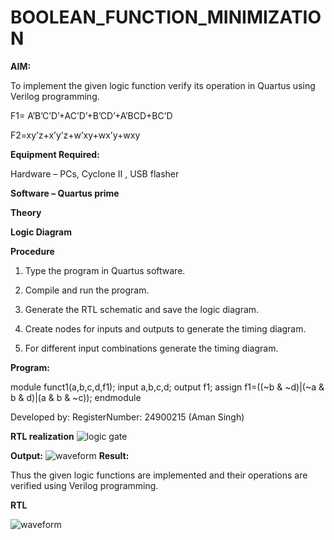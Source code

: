 # BOOLEAN_FUNCTION_MINIMIZATION

**AIM:**

To implement the given logic function verify its operation in Quartus using Verilog programming.

F1= A’B’C’D’+AC’D’+B’CD’+A’BCD+BC’D 

F2=xy’z+x’y’z+w’xy+wx’y+wxy

**Equipment Required:**

Hardware – PCs, Cyclone II , USB flasher

**Software – Quartus prime**

**Theory**

**Logic Diagram**

**Procedure**

1.	Type the program in Quartus software.

2.	Compile and run the program.

3.	Generate the RTL schematic and save the logic diagram.

4.	Create nodes for inputs and outputs to generate the timing diagram.

5.	For different input combinations generate the timing diagram.


**Program:**

module funct1(a,b,c,d,f1);
input a,b,c,d;
output f1;
assign f1=((~b & ~d)|(~a & b & d)|(a & b & ~c));
endmodule 

Developed by: RegisterNumber: 24900215 (Aman Singh)


**RTL realization**
![logic gate](https://github.com/user-attachments/assets/3f8836ef-07f2-4f3e-8651-858192ee98f6)


**Output:**
![waveform](https://github.com/user-attachments/assets/6fd00534-c148-413f-a1c9-af5540041a32)
**Result:**

Thus the given logic functions are implemented and their operations are verified using Verilog programming.

**RTL**

![waveform](https://github.com/user-attachments/assets/0491dbe1-a893-4404-b4d8-28565f94054b)




